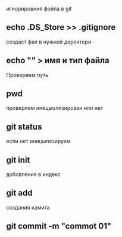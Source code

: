 игнорировния фойла в git
## echo .DS_Store >> .gitignore

создаст фал в нужной деректори  
## echo "" > имя и тип файла

Проверяем путь   
## pwd

проверяем инецыолизирован или нет   
## git status

если нет иницылезируем   
## git init

добовления в индекс
## git add

создания камита 
## git commit -m "commot 01"